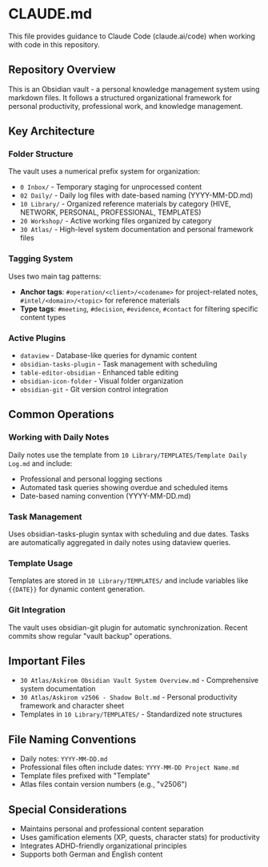 # CLAUDE.md

This file provides guidance to Claude Code (claude.ai/code) when working with code in this repository.

## Repository Overview

This is an Obsidian vault - a personal knowledge management system using markdown files. It follows a structured organizational framework for personal productivity, professional work, and knowledge management.

## Key Architecture

### Folder Structure
The vault uses a numerical prefix system for organization:
- `0 Inbox/` - Temporary staging for unprocessed content
- `02 Daily/` - Daily log files with date-based naming (YYYY-MM-DD.md)
- `10 Library/` - Organized reference materials by category (HIVE, NETWORK, PERSONAL, PROFESSIONAL, TEMPLATES)
- `20 Workshop/` - Active working files organized by category
- `30 Atlas/` - High-level system documentation and personal framework files

### Tagging System
Uses two main tag patterns:
- **Anchor tags**: `#operation/<client>/<codename>` for project-related notes, `#intel/<domain>/<topic>` for reference materials
- **Type tags**: `#meeting`, `#decision`, `#evidence`, `#contact` for filtering specific content types

### Active Plugins
- `dataview` - Database-like queries for dynamic content
- `obsidian-tasks-plugin` - Task management with scheduling
- `table-editor-obsidian` - Enhanced table editing
- `obsidian-icon-folder` - Visual folder organization
- `obsidian-git` - Git version control integration

## Common Operations

### Working with Daily Notes
Daily notes use the template from `10 Library/TEMPLATES/Template Daily Log.md` and include:
- Professional and personal logging sections
- Automated task queries showing overdue and scheduled items
- Date-based naming convention (YYYY-MM-DD.md)

### Task Management
Uses obsidian-tasks-plugin syntax with scheduling and due dates. Tasks are automatically aggregated in daily notes using dataview queries.

### Template Usage
Templates are stored in `10 Library/TEMPLATES/` and include variables like `{{DATE}}` for dynamic content generation.

### Git Integration
The vault uses obsidian-git plugin for automatic synchronization. Recent commits show regular "vault backup" operations.

## Important Files
- `30 Atlas/Askirom Obsidian Vault System Overview.md` - Comprehensive system documentation
- `30 Atlas/Askirom v2506 - Shadow Bolt.md` - Personal productivity framework and character sheet
- Templates in `10 Library/TEMPLATES/` - Standardized note structures

## File Naming Conventions
- Daily notes: `YYYY-MM-DD.md`
- Professional files often include dates: `YYYY-MM-DD Project Name.md`
- Template files prefixed with "Template"
- Atlas files contain version numbers (e.g., "v2506")

## Special Considerations
- Maintains personal and professional content separation
- Uses gamification elements (XP, quests, character stats) for productivity
- Integrates ADHD-friendly organizational principles
- Supports both German and English content